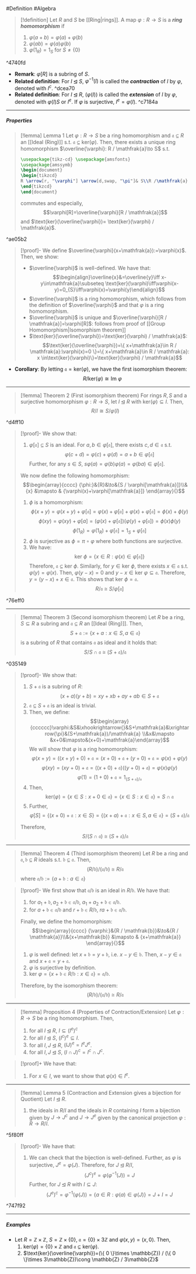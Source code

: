 #Definition #Algebra

> [!definition]
> Let $R$ and $S$ be [[Ring|rings]]. A map $\varphi:R \to S$ is a ***ring homomorphism*** if 
> 1. $\varphi(a+b)=\varphi(a)+\varphi(b)$
> 2. $\varphi(ab)=\varphi(a)\varphi(b)$
> 3. $\varphi(1_{R})=1_{S}$ for $S\neq \{ 0 \}$

^4740fd

- **Remark**: $\varphi[R]$ is a subring of $S$.
- **Related definition**: For $I\unlhd S$, $\varphi ^{-1}(I)$ is called the ***contraction*** of $I$ by $\varphi$, denoted with $I^c$.  ^dcea70
- **Related definition**: For $I\unlhd R$, $(\varphi(I))$ is called the ***extension*** of $I$ by $\varphi$, denoted with $\varphi(I)S$ or $I^e$. If $\varphi$ is surjective, $I^e=\varphi(I)$. ^c7184a
---
##### Properties
> [!lemma] Lemma 1
> Let $\varphi:R \to S$ be a ring homomorphism and $\mathfrak{a}\subseteq R$ an [[Ideal (Ring)]] s.t. $\mathfrak{a}\subseteq \text{ker}(\varphi)$.  Then, there exists a unique ring homomorphism $\overline{\varphi}: R / \mathfrak{a}\to S$ s.t.  
>
> ```tikz 
> \usepackage{tikz-cd} \usepackage{amsfonts} 
> \usepackage{amssymb} 
> \begin{document} 
> \begin{tikzcd}
> R \arrow[r, "\varphi"] \arrow[d,swap, "\pi"]& S\\R /\mathfrak{a} \arrow[ru, swap,"\overline{\varphi}"]
> \end{tikzcd}
> \end{document}
> ```
> 
> commutes and especially, $$\varphi[R]=\overline{\varphi}[R / \mathfrak{a}]$$and $\text{ker}(\overline{\varphi})= \text{ker}(\varphi) / \mathfrak{a}$.

^ae05b2

> [!proof]-
> We define $\overline{\varphi}(x+\mathfrak{a}):=\varphi(x)$.  Then, we show:
> - $\overline{\varphi}$ is well-defined. We have that: $$\begin{align}\overline{x}&=\overline{y}\iff x-y\in\mathfrak{a}\subseteq \text{ker}(\varphi)\iff\varphi(x-y)=0_{S}\iff\varphi(x)=\varphi(y)\end{align}$$
> - $\overline{\varphi}$ is a ring homomorphism, which follows from the definition of $\overline{\varphi}$ and that $\varphi$ is a ring homomorphism. 
> - $\overline{\varphi}$ is unique and $\overline{\varphi}[R / \mathfrak{a}]=\varphi[R]$: follows from proof of [[Group Homomorphism|Isomorphism theorem]]
> - $\text{ker}(\overline{\varphi})=\text{ker}(\varphi) / \mathfrak{a}$: $$\text{ker}(\overline{\varphi})=\{ x+\mathfrak{a}\in R / \mathfrak{a}:\varphi(x)=0 \}=\{ x+\mathfrak{a}\in R / \mathfrak{a}: x \in\text{ker}(\varphi)\}=\text{ker}(\varphi) / \mathfrak{a}$$
- **Corollary**: By letting $\mathfrak{a}=\text{ker}(\varphi)$, we have the first isomorphism theorem: $$R / \text{ker}(\varphi)\cong \text{Im }\varphi$$

---
> [!lemma] Theorem 2 (First isomorphism theorem)
> For rings $R,S$ and a surjective homomorphism $\varphi:R\to S$, let $I\unlhd R$ with $\text{ker}(\varphi) \subseteq I$. Then, $$R / I\cong S / \varphi(I)$$

^d4ff10

> [!proof]-
> We show that:
> 1. $\varphi[\mathfrak{a}]\subseteq S$ is an ideal. For $a,b\in \varphi[\mathfrak{a}]$, there exists $c,d\in \mathfrak{a}$ s.t. $$\varphi(c+d)=\varphi(c)+\varphi(d)=a+b\in \varphi[\mathfrak{a}]$$Further, for any $s\in S$, $s\varphi(a)=\varphi(b)\varphi(a)=\varphi(ba)\in \varphi[\mathfrak{a}]$.
>    
> We now define the following homomorphism: $$\begin{array}{cccc} {\phi:}&{R}&\to&{S / \varphi[\mathfrak{a}]}\\&{x} &\mapsto & {\varphi(x)+\varphi[\mathfrak{a}]} \end{array}{}$$
> 1. $\phi$ is a homomorphism:
>     $$\phi(x+y)=\varphi(x+y)+\varphi[\mathfrak{a}]=\varphi(x)+\varphi[\mathfrak{a}]+\varphi(x)+\varphi[\mathfrak{a}]=\phi(x)+\phi(y)$$
>     $$\phi(xy)=\varphi(xy)+\varphi[a]=(\varphi(x)+\varphi[\mathfrak{a}])(\varphi(y)+\varphi[\mathfrak{a}])=\phi(x)\phi(y)$$
>     $$\phi(1_{R})=\varphi(1_{R})+\varphi[\mathfrak{a}]=1_{S}+\varphi[\mathfrak{a}]$$
> 2. $\phi$ is surjective as $\phi=\pi \circ\varphi$ where both functions are surjective. 
> 3. We have: $$\text{ker }\phi=\{ x\in R:\varphi(x)\in \varphi[\mathfrak{a}] \}$$
> 	Therefore, $\mathfrak{a}\subseteq\text{ker }\phi$. Similarly, for $y\in \text{ker }\phi$, there exists $x\in \mathfrak{a}$ s.t. $\varphi(y)=\varphi(x)$. Then, $\varphi(y-x)=0$ and $y-x\in \text{ker }\varphi \subseteq \mathfrak{a}$. Therefore, $y=(y-x)+x\in \mathfrak{a}$. This shows that $\text{ker }\phi=\mathfrak{a}$. $$R / \mathfrak{a}\cong S / \varphi[\mathfrak{a}]$$ 

^76eff0

---
> [!lemma] Theorem 3 (Second isomorphism theorem)
 > Let $R$ be a ring, $S\subseteq R$ a subring and $\mathfrak{a}\subseteq R$ an [[Ideal (Ring)]]. Then, $$S+\mathfrak{a}:=\{ x+a:x\in S,a\in\mathfrak{a} \}$$is a subring of $R$ that contains $\mathfrak{a}$ as ideal and it holds that: $$S / S \cap \mathfrak{a}\cong (S+\mathfrak{a}) / \mathfrak{a}$$

^035149

> [!proof]-
> We show that: 
> 1. $S+\mathfrak{a}$ is a subring of $R$: $$(x+a)(y+b)=xy+xb+ay+ab\in S+\mathfrak{a}$$
> 2. $\mathfrak{a}\subseteq S+\mathfrak{a}$ is an ideal is trivial.
> 3. Then, we define:
$$\begin{array}{cccccc}\varphi:&S&\xhookrightarrow{}&S+\mathfrak{a}&\xrightarrow{\pi}&(S+\mathfrak{a})/\mathfrak{a} \\&x&\mapsto &x+0&\mapsto&(x+0)+\mathfrak{a}\end{array}$$
> We will show that $\varphi$ is a ring homomorphism: $$\varphi(x+y)=((x+y)+0)+\mathfrak{a}=(x+0)+\mathfrak{a}+(y+0)+\mathfrak{a}=\varphi(x)+\varphi(y)$$
> $$\varphi(xy)=(xy+0)+\mathfrak{a}=((x+0)+\mathfrak{a})((y+0)+\mathfrak{a})=\varphi(x)\varphi(y)$$
> $$\varphi(1)=(1+0)+\mathfrak{a}=1_{(S + \mathfrak{a})/\mathfrak{a}}$$
> 4. Then,
>    $$\text{ker}(\varphi)=\{ x\in S: x+0 \in \mathfrak{a} \}=\{ x\in S: x\in \mathfrak{a} \}=S\cap \mathfrak{a}$$
> 5. Further, $$\varphi[S]=\{ (x+0)+\mathfrak{a}: x\in S \}=\{ (x+a)+\mathfrak{a}: x\in S,a\in \mathfrak{a} \}=(S+\mathfrak{a}) / \mathfrak{a}$$
> 
> Therefore, $$S / (S \cap \mathfrak{a})\cong (S+\mathfrak{a}) / \mathfrak{a}$$

---

> [!lemma] Theorem 4 (Third isomorphism theorem)
> Let $R$ be a ring and $\mathfrak{a,b}\subseteq R$ ideals s.t. $\mathfrak{b}\subseteq \mathfrak{a}$. Then, $$(R / \mathfrak{b}) / (\mathfrak{a}/\mathfrak{b})\cong R / \mathfrak{a}$$where $\mathfrak{a}/\mathfrak{b}:=\{ a+\mathfrak{b}:a\in \mathfrak{a} \}$

> [!proof]-
> We first show that $\mathfrak{a / b}$ is an ideal in $R / \mathfrak{b}$. We have that: 
> 1. for $a_{1}+\mathfrak{b},a_{2}+\mathfrak{b}\in \mathfrak{a} / \mathfrak{b}$, $a_{1}+a_{2}+\mathfrak{b}\in \mathfrak{a / b}$.
> 2. for $a+\mathfrak{b}\in \mathfrak{a / b}$ and $r+\mathfrak{b}\in R / \mathfrak{b}$, $ra+\mathfrak{b}\in\mathfrak{a / b}$.
> 
> Finally, we define the homomorphism: $$\begin{array}{cccc} {\varphi:}&{R / \mathfrak{b}}&\to&{R / \mathfrak{a}}\\&{x+\mathfrak{b}} &\mapsto & {x+\mathfrak{a}} \end{array}{}$$
> 1. $\varphi$ is well defined: let $x+\mathfrak{b}=y+\mathfrak{b}$, i.e. $x-y\in \mathfrak{b}$. Then, $x-y\in \mathfrak{a}$ and $x+\mathfrak{a}=y+\mathfrak{a}$.
> 2. $\varphi$ is surjective by definition.
> 3. $\text{ker }\varphi=\{ x+\mathfrak{b}\in R/\mathfrak{b}: x\in \mathfrak{a}\}=\mathfrak{a / \mathfrak{b}}$.
> 
> Therefore, by the isomorphism theorem: $$(R / \mathfrak{b}) / (\mathfrak{a / b})\cong R / \mathfrak{a}$$
---
> [!lemma] Proposition 4 (Properties of Contraction/Extension)
> Let $\varphi:R\to S$ be a ring homomorphism. Then, 
> 1. for all $I\unlhd R$, $I \subseteq (I^e)^c$
> 2. for all $I\unlhd S$, $(I^c)^e\subseteq I$.
> 3. for all $I,J\unlhd R$, $(IJ)^e = I^eJ^e$.
> 4. for all $I,J\unlhd S$, $(I\cap J)^c=I^c\cap J^c$.

> [!proof]+
> We have that:
> 1. For $x\in I$, we want to show that $\varphi(x)\in I^e$.  

---
> [!lemma] Lemma 5 (Contraction and Extension gives a bijection for Quotient)
> Let $I\unlhd R$. 
> 1. the ideals in $R / I$ and the ideals in $R$ containing $I$ form a bijection given by $J\to J^c$ and $J\to J^e$ given by the canonical projection $\varphi:R \to R / I$.

^5f80ff

> [!proof]-
> We have that:
> 1. We can check that the bijection is well-defined. Further, as $\varphi$ is surjective, $J^e=\varphi(J)$. Therefore, for $J\unlhd R / I$, $$(J^c)^e=\varphi(\varphi ^{-1}(J))=J$$Further, for $J\unlhd R$ with $I\subseteq J$:$$(J^e)^c=\varphi ^{-1}(\varphi(J))=\{ a\in R:\varphi(a)\in \varphi(J) \}=J+I=J$$

^747f92

---
##### Examples
- Let $R=\mathbb{Z}\times \mathbb{Z}$, $S= \mathbb{Z}\times \{ 0 \}$, $\mathfrak{a}=\{ 0 \}\times 3\mathbb{Z}$ and $\varphi(x,y)=(x,0)$. Then, 
	1. $\text{ker}(\varphi)=\{ 0 \}\times \mathbb{Z}$ and $\mathfrak{a}\subseteq \text{ker}(\varphi)$.
	2. $\text{ker}(\overline{\varphi})=(\{ 0 \}\times \mathbb{Z}) / (\{ 0 \}\times 3\mathbb{Z})\cong \mathbb{Z} / 3\mathbb{Z}$

---